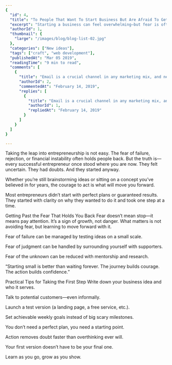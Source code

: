 ```yaml
---
{
  "id": 4,
  "title": "To People That Want To Start Business But Are Afraid To Get Started",
  "excerpt": "Starting a business can feel overwhelming—but fear is often a sign you're moving in the right direction. Whether it's fear of failure, finances, or judgment, successful entrepreneurs learn to act despite those fears. This post explores how to turn hesitation into momentum and build confidence through small, meaningful steps.",
  "authorId": 1,
  "thumbnail": {
    "large": "/images/blog/blog-list-02.jpg"
  },
  "categories": ["New ideas"],
  "tags": ["craft", "web development"],
  "publishedAt": "Mar 05 2019",
  "readingTime": "9 min to read",
  "comments": [
    {
      "title": "Email is a crucial channel in any marketing mix, and never has this been truer than for today’s entrepreneur. Curious what to say.",
      "authorId": 2,
      "commentedAt": "February 14, 2019",
      "replies": [
        {
          "title": "Email is a crucial channel in any marketing mix, and never has this been truer than for today’s entrepreneur. Curious what to say.",
          "authorId": 1,
          "repliedAt": "February 14, 2019"
        }
      ]
    }
  ]
}

---
```

Taking the leap into entrepreneurship is not easy. The fear of failure, rejection, or financial instability often holds people back. But the truth is—every successful entrepreneur once stood where you are now. They felt uncertain. They had doubts. And they started anyway.

Whether you’re still brainstorming ideas or sitting on a concept you’ve believed in for years, the courage to act is what will move you forward.

Most entrepreneurs didn’t start with perfect plans or guaranteed results. They started with clarity on why they wanted to do it and took one step at a time.

Getting Past the Fear That Holds You Back
Fear doesn’t mean stop—it means pay attention. It’s a sign of growth, not danger. What matters is not avoiding fear, but learning to move forward with it.

Fear of failure can be managed by testing ideas on a small scale.

Fear of judgment can be handled by surrounding yourself with supporters.

Fear of the unknown can be reduced with mentorship and research.

“Starting small is better than waiting forever. The journey builds courage. The action builds confidence.”

Practical Tips for Taking the First Step
Write down your business idea and who it serves.

Talk to potential customers—even informally.

Launch a test version (a landing page, a free service, etc.).

Set achievable weekly goals instead of big scary milestones.

You don’t need a perfect plan, you need a starting point.

Action removes doubt faster than overthinking ever will.

Your first version doesn’t have to be your final one.

Learn as you go, grow as you show.